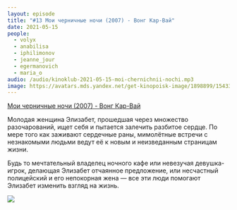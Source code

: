 ```yaml
---
layout: episode
title: "#13 Мои черничные ночи (2007) - Вонг Кар-Вай"
date: 2021-05-15
people:
  - volyx
  - anabilisa
  - iphilimonov
  - jeanne_jour
  - egermanovich
  - maria_o
audio: /audio/kinoklub-2021-05-15-moi-chernichnii-nochi.mp3
image: https://avatars.mds.yandex.net/get-kinopoisk-image/1898899/15433d5a-cb92-4e18-90fc-aa0574888405/600x
---
```


[Мои черничные ночи (2007) - Вонг Кар-Вай](https://www.kinopoisk.ru/film/256724/)

Молодая женщина Элизабет, прошедшая через множество разочарований, ищет себя и пытается залечить разбитое сердце. По мере того как заживают сердечные раны, мимолётные встречи с незнакомыми людьми ведут её к новым и неизведанным страницам жизни.

Будь то мечтательный владелец ночного кафе или невезучая девушка-игрок, делающая Элизабет отчаянное предложение, или несчастный полицейский и его непокорная жена — все эти люди помогают Элизабет изменить взгляд на жизнь.

![](https://avatars.mds.yandex.net/get-kinopoisk-image/1898899/15433d5a-cb92-4e18-90fc-aa0574888405/600x)
